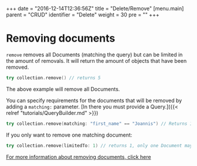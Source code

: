 +++
date = "2016-12-14T12:36:56Z"
title = "Delete/Remove"
[menu.main]
  parent = "CRUD"
  identifier = "Delete"
  weight = 30
  pre = "<i class='fa'></i>"
+++

# Removing documents

`remove` removes all Documents (matching the query) but can be limited in the amount of removals. It will return the amount of objects that have been removed.

```swift
try collection.remove() // returns 5
```

The above example will remove all Documents.

You can specify requirements for the documents that will be removed by adding a `matching:` parameter. [In there you must provide a Query.]({{< relref "tutorials/QueryBuilder.md" >}})

```swift
try collection.remove(matching: "first_name" == "Joannis") // Returns 1, only one user named "Joannis" exists
```

If you only want to remove one matching document:

```swift
try collection.remove(limitedTo: 1) // returns 1, only one Document may be removed. Any document will do because there is no matching filter
```

[For more information about removing documents, click here](http://mongokitten.openkitten.org/Classes/Collection.html#/s:FC11MongoKitten10Collection6removeFzT8matchingGSaT6filterVS_5Query5limitVs5Int32__12writeConcernGSqOS_12WriteConcern_15stoppingOnErrorGSqSb__Si)
